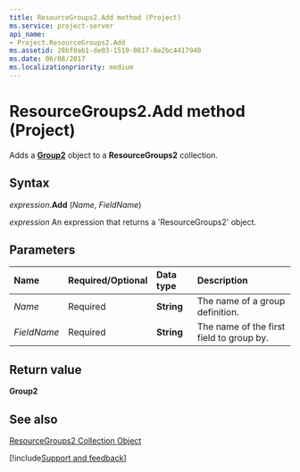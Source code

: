 ```yaml
---
title: ResourceGroups2.Add method (Project)
ms.service: project-server
api_name:
- Project.ResourceGroups2.Add
ms.assetid: 28bf0ab1-de03-1519-0817-8e2bc4417940
ms.date: 06/08/2017
ms.localizationpriority: medium
---
```



# ResourceGroups2.Add method (Project)

Adds a **[Group2](Project.Group2.md)** object to a **ResourceGroups2** collection.


## Syntax

_expression_.**Add** (_Name_, _FieldName_)

 _expression_ An expression that returns a 'ResourceGroups2' object.


## Parameters

|Name|Required/Optional|Data type|Description|
|:-----|:-----|:-----|:-----|
| _Name_|Required|**String**|The name of a group definition.|
| _FieldName_|Required|**String**|The name of the first field to group by.|

## Return value

 **Group2**


## See also


[ResourceGroups2 Collection Object](Project.resourcegroups2(object).md)

[!include[Support and feedback](~/includes/feedback-boilerplate.md)]